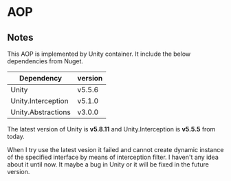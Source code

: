 # AOP

## Notes

This AOP is implemented by Unity container.
It include the below dependencies from Nuget.

 | Dependency         | version |
 | ------------------ | ------- |
 | Unity              | v5.5.6  |
 | Unity.Interception | v5.1.0  |
 | Unity.Abstractions | v3.0.0  |

The latest version of Unity is **v5.8.11** and Unity.Interception is **v5.5.5** from today.

When I try use the latest vesion it failed and cannot create dynamic instance of the specified interface by means of interception filter.
I haven't any idea about it until now. It maybe a bug in Unity or it will be fixed in the future version.